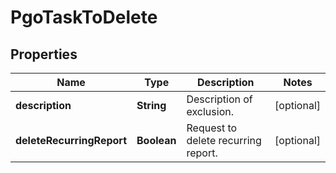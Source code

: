 

# PgoTaskToDelete


## Properties

| Name | Type | Description | Notes |
|------------ | ------------- | ------------- | -------------|
|**description** | **String** | Description of exclusion. |  [optional] |
|**deleteRecurringReport** | **Boolean** | Request to delete recurring report. |  [optional] |



